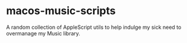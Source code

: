 # macos-music-scripts

A random collection of AppleScript utils to help indulge my sick need to overmanage my Music library.
